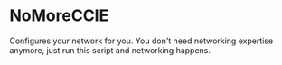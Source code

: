 NoMoreCCIE
==========

Configures your network for you. You don't need networking expertise anymore, just run this script and networking happens.

